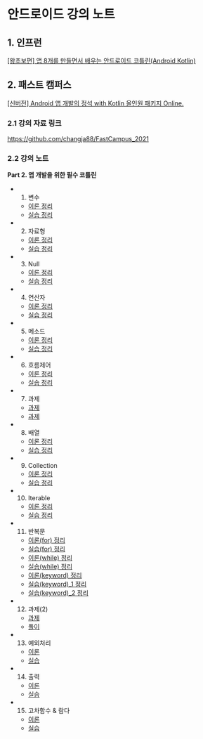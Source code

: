 # 안드로이드 강의 노트

## 1. 인프런
[[왕초보편] 앱 8개를 만들면서 배우는 안드로이드 코틀린(Android Kotlin)](https://www.inflearn.com/course/%EC%95%88%EB%93%9C%EB%A1%9C%EC%9D%B4%EB%93%9C-%EC%BD%94%ED%8B%80%EB%A6%B0-%EB%AA%A8%EB%B0%94%EC%9D%BC%EC%95%B1/dashboard)

## 2. 패스트 캠퍼스
[[신버전] Android 앱 개발의 정석 with Kotlin 올인원 패키지 Online.](https://fastcampus.co.kr/dev_online_androidstandard)

### 2.1 강의 자료 링크
https://github.com/changja88/FastCampus_2021

### 2.2 강의 노트
**Part 2. 앱 개발을 위한 필수 코틀린**
* 01. 변수
    * [이론 정리](./FastCampus/my_repository/FastCampus/Kotlin/01.%20변수/노트.md)
    * [실습 정리](./FastCampus/my_repository/FastCampus/Kotlin/01.%20변수/실습.kts)
* 02. 자료형
    * [이론 정리](./FastCampus/my_repository/FastCampus/Kotlin/02.%20자료형/이론.md)
    * [실습 정리](./FastCampus/my_repository/FastCampus/Kotlin/02.%20자료형/실습.kts)
* 03. Null
    * [이론 정리](./FastCampus/my_repository/FastCampus/Kotlin/03.%20Null/이론.md)
    * [실습 정리](./FastCampus/my_repository/FastCampus/Kotlin/03.%20Null/실습.kts)
* 04. 연산자
    * [이론 정리](./FastCampus/my_repository/FastCampus/Kotlin/04.%20연산자/이론.md)
    * [실습 정리](./FastCampus/my_repository/FastCampus/Kotlin/04.%20연산자/실습.kts)
* 05. 메소드
    * [이론 정리](./FastCampus/my_repository/FastCampus/Kotlin/05.%20메소드/이론.md)
    * [실습 정리](./FastCampus/my_repository/FastCampus/Kotlin/05.%20메소드/실습.kts)
* 06. 흐름제어
    * [이론 정리](./FastCampus/my_repository/FastCampus/Kotlin/06.%20흐름%20제어/이론.md)
    * [실습 정리](./FastCampus/my_repository/FastCampus/Kotlin/06.%20흐름%20제어/실습.kts)
* 07. 과제
    * [과제](./FastCampus/my_repository/FastCampus/Kotlin/07.%20과제(1)/과제.md)
    * [과제](./FastCampus/my_repository/FastCampus/Kotlin/07.%20과제(1)/과제.kts)
* 08. 배열
    * [이론 정리](./FastCampus/my_repository/FastCampus/Kotlin/08.%20배열/이론.md)
    * [실습 정리](./FastCampus/my_repository/FastCampus/Kotlin/08.%20배열/실습.kts)
* 09. Collection
    * [이론 정리](./FastCampus/my_repository/FastCampus/Kotlin/09.%20Collection/이론.md)
    * [실습 정리](./FastCampus/my_repository/FastCampus/Kotlin/09.%20Collection/실습.kts)
* 10. Iterable
    * [이론 정리](./FastCampus/my_repository/FastCampus/Kotlin/10.%20Iterable/이론.md)
    * [실습 정리](./FastCampus/my_repository/FastCampus/Kotlin/10.%20Iterable/실습.kts)
* 11. 반복문
    * [이론(for) 정리](<FastCampus/my_repository/FastCampus/Kotlin/11.%20반복문/이론(for).md>)
    * [실습(for) 정리](<FastCampus/my_repository/FastCampus/Kotlin/11.%20반복문/실습(for).kts>)
    * [이론(while) 정리](<FastCampus/my_repository/FastCampus/Kotlin/11.%20반복문/이론(while).md>)
    * [실습(while) 정리](<FastCampus/my_repository/FastCampus/Kotlin/11.%20반복문/실습(while).kts>)
    * [이론(keyword) 정리](<FastCampus/my_repository/FastCampus/Kotlin/11.%20반복문/이론(keyword).md>)
    * [실습(keyword)_1 정리](<FastCampus/my_repository/FastCampus/Kotlin/11.%20반복문/실습(keyword_1).kts>)
    * [실습(keyword)_2 정리](<FastCampus/my_repository/FastCampus/Kotlin/11.%20반복문/실습(keyword_2).kts>)
* 12. 과제(2)
    * [과제](./FastCampus/my_repository/FastCampus/Kotlin/12.%20과제(반복문)/과제.md)
    * [풀이](./FastCampus/my_repository/FastCampus/Kotlin/12.%20과제(반복문)/풀이.kts)
* 13. 예외처리
    * [이론](./FastCampus/my_repository/FastCampus/Kotlin/13.%20예외처리/이론.md)
    * [실습](./FastCampus/my_repository/FastCampus/Kotlin/13.%20예외처리/실습.kts)
* 14. 출력
    * [이론](./FastCampus/my_repository/FastCampus/Kotlin/14.%20출력/이론.md)
    * [실습](./FastCampus/my_repository/FastCampus/Kotlin/14.%20출력/실습.kts)
* 15. 고차함수 & 람다
    * [이론](./FastCampus/my_repository/FastCampus/Kotlin/15.%20고차함수%20&%20람다/이론.md)
    * [실습](./FastCampus/my_repository/FastCampus/Kotlin/15.%20고차함수%20&%20람다/실습.kts)